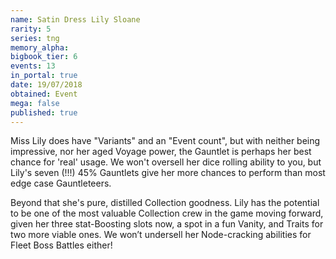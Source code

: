 ```yaml
---
name: Satin Dress Lily Sloane
rarity: 5
series: tng
memory_alpha:
bigbook_tier: 6
events: 13
in_portal: true
date: 19/07/2018
obtained: Event
mega: false
published: true
---
```


Miss Lily does have "Variants" and an "Event count", but with neither being impressive, nor her aged Voyage power, the Gauntlet is perhaps her best chance for 'real' usage. We won't oversell her dice rolling ability to you, but Lily's seven (!!!) 45% Gauntlets give her more chances to perform than most edge case Gauntleteers. 

Beyond that she's pure, distilled Collection goodness. Lily has the potential to be one of the most valuable Collection crew in the game moving forward, given her three stat-Boosting slots now, a spot in a fun Vanity, and Traits for two more viable ones. We won’t undersell her Node-cracking abilities for Fleet Boss Battles either!
